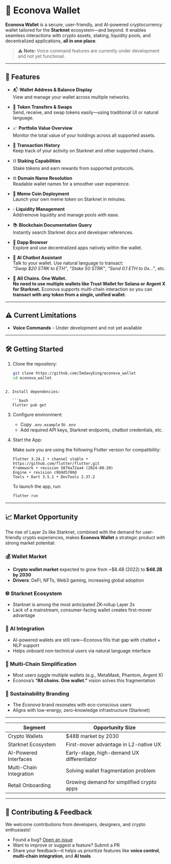 
# 🌿 Econova Wallet

**Econova Wallet** is a secure, user-friendly, and AI-powered cryptocurrency wallet tailored for the **Starknet** ecosystem—and beyond. It enables seamless interactions with crypto assets, staking, liquidity pools, and decentralized applications, **all in one place**.

> ⚠️ **Note:** Voice command features are currently under development and not yet functional.

---

## 🚀 Features

- 📬 **Wallet Address & Balance Display**  
  View and manage your wallet across multiple networks.

- 💸 **Token Transfers & Swaps**  
  Send, receive, and swap tokens easily—using traditional UI or natural language.

- 📈 **Portfolio Value Overview**  
  Monitor the total value of your holdings across all supported assets.

- 📜 **Transaction History**  
  Keep track of your activity on Starknet and other supported chains.

- ⛓️ **Staking Capabilities**  
  Stake tokens and earn rewards from supported protocols.

- 🌐 **Domain Name Resolution**  
  Readable wallet names for a smoother user experience.

- 🐸 **Meme Coin Deployment**  
  Launch your own meme token on Starknet in minutes.

- 💧 **Liquidity Management**  
  Add/remove liquidity and manage pools with ease.

- 📚 **Blockchain Documentation Query**  
  Instantly search Starknet docs and developer references.

- 🧭 **Dapp Browser**  
  Explore and use decentralized apps natively within the wallet.

- 🤖 **AI Chatbot Assistant**  
  Talk to your wallet. Use natural language to transact:  
  _“Swap \$20 STRK to ETH”_, _“Stake 50 STRK”_, _“Send 0.1 ETH to 0x…”_, etc.

- 🧩 **All Chains. One Wallet.**  
  **No need to use multiple wallets like Trust Wallet for Solana or Argent X for Starknet.** Econova supports multi-chain interaction so you can **transact with any token from a single, unified wallet**.

---

## ⚠️ Current Limitations

- **Voice Commands** – Under development and not yet available

---

## 🛠 Getting Started

1. Clone the repository:

   ```bash
   git clone https://github.com/Imdavyking/econova_wallet
   cd econova_wallet
```

2. Install dependencies:

   ```bash
   flutter pub get
   ```

3. Configure environment:

   * Copy `.env.example` to `.env`
   * Add required API keys, Starknet endpoints, chatbot credentials, etc.

4. Start the App:

   Make sure you are using the following Flutter version for compatibility:

   ```
   Flutter 3.24.1 • channel stable • https://github.com/flutter/flutter.git
   Framework • revision 5874a72aa4 (2024-08-20)
   Engine • revision c9b9d5780d
   Tools • Dart 3.5.1 • DevTools 2.37.2
   ```

   To launch the app, run:

   ```bash
   flutter run
   ```

---

## 📈 Market Opportunity

The rise of Layer 2s like Starknet, combined with the demand for user-friendly crypto experiences, makes **Econova Wallet** a strategic product with strong market potential:

### 💰 Wallet Market

* **Crypto wallet market** expected to grow from \~\$8.4B (2022) to **\$48.2B by 2030**
* **Drivers**: DeFi, NFTs, Web3 gaming, increasing global adoption

### 🌐 Starknet Ecosystem

* Starknet is among the most anticipated ZK-rollup Layer 2s
* Lack of a mainstream, consumer-facing wallet creates first-mover advantage

### 🤖 AI Integration

* AI-powered wallets are still rare—Econova fills that gap with chatbot + NLP support
* Helps onboard non-technical users via natural language interface

### 🔗 Multi-Chain Simplification

* Most users juggle multiple wallets (e.g., MetaMask, Phantom, Argent X)
* Econova’s **“All chains. One wallet.”** vision solves this fragmentation

### 🌱 Sustainability Branding

* The *Econova* brand resonates with eco-conscious users
* Aligns with low-energy, zero-knowledge infrastructure (Starknet)

---

| Segment                 | Opportunity Size                           |
| ----------------------- | ------------------------------------------ |
| Crypto Wallets          | \$48B market by 2030                       |
| Starknet Ecosystem      | First-mover advantage in L2-native UX      |
| AI-Powered Interfaces   | Early-stage, high-demand UX differentiator |
| Multi-Chain Integration | Solving wallet fragmentation problem       |
| Retail Onboarding       | Growing demand for simplified crypto apps  |

---

## 🤝 Contributing & Feedback

We welcome contributions from developers, designers, and crypto enthusiasts!

* Found a bug? [Open an issue](#)
* Want to improve or suggest a feature? Submit a PR
* Share your feedback—it helps us prioritize features like **voice control**, **multi-chain integration**, and **AI tools**

